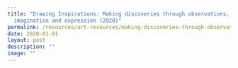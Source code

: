 ```yaml
---
title: "Drawing Inspirations: Making discoveries through observations,
  imagination and expression (2020)"
permalink: /resources/art-resources/making-discoveries-through-observations-imagination-and-expression/
date: 2020-01-01
layout: post
description: ""
image: ""
---
```

